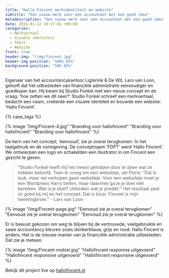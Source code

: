 ```yaml
---
title: "Hallo Fincent merkidentiteit en website"
subtitle: "Een nieuw merk voor een accountant met een goed idee"
metadescription: "Een nieuw merk voor een accountant met een goed idee"
date: 2016-01-12 10:27:01 +00:00
categories:
  - Merkverhaal
  - Visuele identiteit
  - Tekst
  - Website
front: true
header-img: "/img/fincent.jpg"
header-img-position: "100% 65%"
background-position: "50% 65%"
---
```


Eigenaar van het accountancykantoor Ligterink & De Wit, Lars van Loon, gelooft dat het uitbesteden van financiële administratie eenvoudiger en goedkoper kan. Hij kwam bij Studio Fonkel met een nieuw concept én de vraag: ‘hoe zetten we dit neer?’ Studio Fonkel schreef een merkverhaal, bedacht een naam, creëerde een visuele identiteit en bouwde een website: ‘Hallo Fincent’.

{% case_tags %}

{% image “/img/Fincent-4.jpg" "Branding voor hallofincent" "Branding voor hallofincent" "Branding voor hallofincent" %}

De kern van het concept; ‘eenvoud’, zie je overal terugkomen. In het taalgebruik en de vormgeving. De conceptnaam ‘FDPT’ werd ‘Hallo Fincent’. We ontwierpen een logo en schakelden een illustrator in om Fincent een gezicht te geven.    

> "Studio Fonkel heeft mij het meest geholpen door te doen wat ze hebben beloofd. Toen ik vroeg om een websiteje, zei Floris: “Dat is leuk, maar we verkopen geen websiteje. Voor een websiteje moet je een Wordpress Harry bellen, maar daarmee ga je je doel niet bereiken. Wat is je doel? Uitstralen wat je predikt.” Het resultaat past zo goed bij mij en het concept. Dat is bizar. Fincent is mijn tweelingbroer." - Lars van Loon

{% image “/img/Fincent-page.jpg" "Eenvoud zie je overal terugkomen" "Eenvoud zie je overal terugkomen" "Eenvoud zie je overal terugkomen" %}

Er is bewust gekozen om weg te blijven bij de vertrouwde, veelgebruikte en saaie accountancy kleuren zoals donkerblauw, grijs en rood. Hallo Fincent is anders. Het is de nieuwe manier van je financiële administratie uitbesteden. Dat zie je meteen.

{% image “/img/Fincent-mobiel.jpg" "Hallofincent responive uitgevoerd" "Hallofincent responsive uitgevoerd" "Hallofincent responsive uitgevoerd" %}

Bekijk dit project live op <a href="http://hallofincent.nl/" target="_blank">hallofincent.nl</a>
